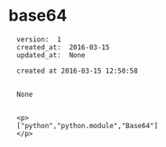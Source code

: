 
  # base64

      version:  1
      created_at:  2016-03-15
      updated_at:  None

      created at 2016-03-15 12:50:58 


      None


      <p>
      ["python","python.module","Base64"]
      </p>

  